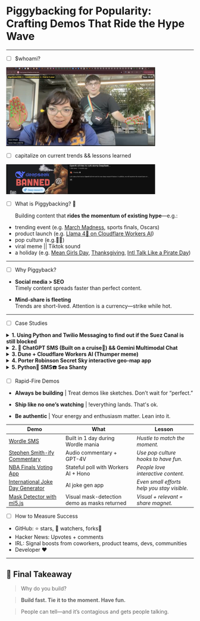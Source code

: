 # Piggybacking for Popularity: Crafting Demos That Ride the Hype Wave

---
- [ ] $whoami?

<img src="https://github.com/elizabethsiegle/piggybackingforpopularitydevrelcontalk/blob/main/pics/lizziemikkelhandpong.png?raw=true" width="400" alt="me">

- [ ] capitalize on current trends && lessons learned

<img src="pics/fireship.png" width="400" alt="fireship openai">


- [ ] What is Piggybacking? 🐷

    Building content that **rides the momentum of existing hype**—e.g.:
- trending event (e.g. [March Madness](https://www.youtube.com/watch?v=OTvfjudifDg), sports finals, Oscars)
- product launch (e.g. [Llama 4🦙 on Cloudflare Workers AI](https://x.com/lizziepika/status/1908916241315561779/video/1))
- pop culture (e.g.🎥🍿)
- viral meme || Tiktok sound
- a holiday (e.g. [Mean Girls Day](https://x.com/lizziepika/status/1841965146081787931/), [Thanksgiving](https://www.twilio.com/en-us/blog/developers/tutorials/integrations/safe-to-say-at-thanksgiving-transfer-learning-sms), [Intl Talk Like a Pirate Day](https://www.twilio.com/en-us/blog/developers/tutorials/integrations/translator-via-sms-with-c-and-azure-functions))

---

- [ ] Why Piggyback?

- **Social media > SEO**  
  Timely content spreads faster than perfect content.

- **Mind-share is fleeting**  
  Trends are short-lived. Attention is a currency—strike while hot.

---

- [ ] Case Studies

<details>
<summary><strong>1. Using Python and Twilio Messaging to find out if the Suez Canal is still blocked</strong></summary>

- [Blog post](https://www.twilio.com/en-us/blog/developers/tutorials/integrations/using-python-and-twilio-messaging-to-find-out-if-the-suez-canal-is-still-stuck)  
- **Lesson:** Be entertaining.
</details>

<details>
<summary><strong>2. 📱 ChatGPT SMS (Built on a cruise🚢) && Gemini Multimodal Chat</strong></summary>

- [GitHub Repo](https://github.com/elizabethsiegle/chatGPT-SMS-js)  
- [Twitter video](https://x.com/lizziepika/status/1611061717701693456) 
- [Video](https://x.com/lizziepika/status/1736092971748192516)  
- [GitHub Repo](https://github.com/elizabethsiegle/gemini-multimodal-chat/) 
- Simple uses but good timing and I was the first: built and posted the *same night* a new Gemini model dropped  
- **Lesson:** *Timing beats complexity. Be early, even if it’s simple.*
</details>


<details>
<summary><strong>3. Dune + Cloudflare Workers AI (Thumper meme)</strong></summary>

- <img src="pics/dune.png" width="300" alt="Dune video">
- Filmed in Hawaii during week 2 @ Cloudflare 
- [Video link](https://x.com/lizziepika/status/1782516871264387430)   
- **Lesson:** *It’s not always your timeline** | Trends can come whenever.*
</details>

<details>
<summary><strong>4. Porter Robinson Secret Sky interactive geo-map app </strong></summary>

- [Interactive user map app](https://x.com/doctorkawaii/status/1283571964037050368) 
- **Lesson:** *Niche communities *really* show up! x timing x interactivity* 
</details>

<details>
<summary><strong>5. Python🐍 SMS☎️ Sea Shanty </strong></summary>

- [Sea Shanty SMS TikTok](https://x.com/lizziepika/status/1350874684200757249) 
- **Lesson:** *Remix what's already popular. Catchy.* 
</details>


- [ ] Rapid-Fire Demos

- **Always be building** | Treat demos like sketches. Don’t wait for “perfect.” 

- **Ship like no one’s watching** | !everything lands. That's ok.

- **Be authentic** | Your energy and enthusiasm matter. Lean into it. 

| Demo | What | Lesson |
|------|------|--------|
| [Wordle SMS](https://github.com/elizabethsiegle/wordle-sms) | Built in 1 day during Wordle mania | *Hustle to match the moment.* |
| [Stephen Smith-ify Commentary](https://x.com/lizziepika/status/1735375100357296580/video/1) | Audio commentary + GPT-4V | *Use pop culture hooks to have fun.* |
| [NBA Finals Voting App](https://github.com/elizabethsiegle/nba-finals-poll) | Stateful poll with Workers AI + Hono | *People love interactive content.* |
| [International Joke Day Generator](https://github.com/elizabethsiegle/joke-day-ai) | AI joke gen app | *Even small efforts help you stay visible.* |
| [Mask Detector with ml5.js](https://x.com/i/status/1417647739295322113) | Visual mask-detection demo as masks returned | *Visual + relevant = share magnet.* |

- [ ] How to Measure Success

- GitHub: ⭐️ stars, 👀 watchers, forks🍴  
- Hacker News: Upvotes + comments  
- IRL: Signal boosts from coworkers, product teams, devs, communities
- Developer ❤️
---

## 🧠 Final Takeaway
> Why do you build?

> **Build fast. Tie it to the moment. Have fun.** 

> People can tell—and it’s contagious and gets people talking.

